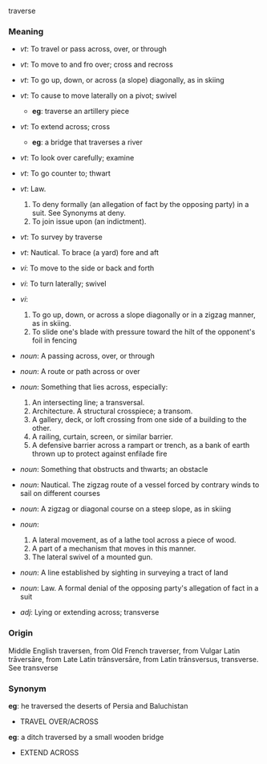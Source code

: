traverse
### Meaning
+ _vt_: To travel or pass across, over, or through
+ _vt_: To move to and fro over; cross and recross
+ _vt_: To go up, down, or across (a slope) diagonally, as in skiing
+ _vt_: To cause to move laterally on a pivot; swivel
    + __eg__: traverse an artillery piece
+ _vt_: To extend across; cross
    + __eg__: a bridge that traverses a river
+ _vt_: To look over carefully; examine
+ _vt_: To go counter to; thwart
+ _vt_: Law.
   1. To deny formally (an allegation of fact by the opposing party) in a suit. See Synonyms at deny.
   2. To join issue upon (an indictment).
+ _vt_: To survey by traverse
+ _vt_: Nautical. To brace (a yard) fore and aft
+ _vi_: To move to the side or back and forth
+ _vi_: To turn laterally; swivel
+ _vi_:
   1. To go up, down, or across a slope diagonally or in a zigzag manner, as in skiing.
   2. To slide one's blade with pressure toward the hilt of the opponent's foil in fencing

+ _noun_: A passing across, over, or through
+ _noun_: A route or path across or over
+ _noun_: Something that lies across, especially:
   1. An intersecting line; a transversal.
   2. Architecture. A structural crosspiece; a transom.
   3. A gallery, deck, or loft crossing from one side of a building to the other.
   4. A railing, curtain, screen, or similar barrier.
   5. A defensive barrier across a rampart or trench, as a bank of earth thrown up to protect against enfilade fire
+ _noun_: Something that obstructs and thwarts; an obstacle
+ _noun_: Nautical. The zigzag route of a vessel forced by contrary winds to sail on different courses
+ _noun_: A zigzag or diagonal course on a steep slope, as in skiing
+ _noun_:
   1. A lateral movement, as of a lathe tool across a piece of wood.
   2. A part of a mechanism that moves in this manner.
   3. The lateral swivel of a mounted gun.
+ _noun_: A line established by sighting in surveying a tract of land
+ _noun_: Law. A formal denial of the opposing party's allegation of fact in a suit

+ _adj_: Lying or extending across; transverse

### Origin

Middle English traversen, from Old French traverser, from Vulgar Latin trāversāre, from Late Latin trānsversāre, from Latin trānsversus, transverse. See transverse

### Synonym

__eg__: he traversed the deserts of Persia and Baluchistan

+ TRAVEL OVER/ACROSS

__eg__: a ditch traversed by a small wooden bridge

+ EXTEND ACROSS


